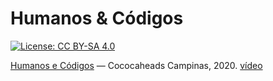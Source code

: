 # Humanos & Códigos

[![License: CC BY-SA 4.0](https://img.shields.io/badge/License-CC%20BY--SA%204.0-lightgrey.svg)](https://creativecommons.org/licenses/by-sa/4.0/)

[Humanos e Códigos](https://felipevr.com/talks-and-workshops/humanos-e-c%C3%B3digos/#/) ― Cococaheads Campinas, 2020. [vídeo](https://www.youtube.com/watch?v=KzJhAFU20ns)
